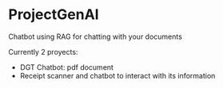 # ProjectGenAI
Chatbot using RAG for chatting with your documents

Currently 2 proyects:
- DGT Chatbot: pdf document
- Receipt scanner and chatbot to interact with its information
